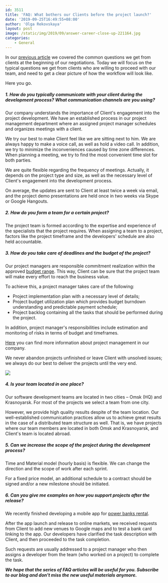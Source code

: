 ```yaml
---
id: 3511
title: 'FAQ: What bothers our Clients before the project launch?'
date: '2019-09-25T16:49:55+08:00'
author: 'Olga Rekovskaya'
layout: post
image: /static/img/2019/09/answer-career-close-up-221164.jpg
categories:
    - General
---
```


In our [previous article](https://issart.com/blog/faq-what-our-clients-want-to-know-before-signing-a-contract/) we covered the common questions we get from clients at the beginning of our negotiations. Today we will focus on the typical questions we get from clients who are willing to proceed with our team, and need to get a clear picture of how the workflow will look like.

Here you go.

##### 1. How do you typically communicate with your client during the development process? What communication channels are you using?

Our company understands the importance of Client's engagement into the project development. We have an established process in our project management department where an assigned project manager schedules and organizes meetings with a client.

We try our best to make Client feel like we are sitting next to him. We are always happy to make a voice call, as well as hold a video call. In addition, we try to minimize the inconveniences caused by time zone differences. When planning a meeting, we try to find the most convenient time slot for both parties.

We are quite flexible regarding the frequency of meetings. Actually, it depends on the project type and size, as well as the necessary level of Client's engagement into the development process.

On average, the updates are sent to Client at least twice a week via email, and the project demo presentations are held once in two weeks via Skype or Google Hangouts.

##### 2. How do you form a team for a certain project?

The project team is formed according to the expertise and experience of the specialists that the project requires. When assigning a team to a project, factors like the project timeframe and the developers' schedule are also held accountable.

##### 3. How do you take care of deadlines and the budget of the project?

Our project managers are responsible commitment realization within the approved [budget range](https://issart.com/blog/managing-the-software-development-budget/). This way, Client can be sure that the project team will make every effort to reach the business value.

To achieve this, a project manager takes care of the following:

- Project implementation plan with a necessary level of details;
- Project budget utilization plan which provides budget burndown understanding and predictable payment schedule;
- Project backlog containing all the tasks that should be performed during the project.

In addition, project manager's responsibilities include estimation and monitoring of risks in terms of budget and timeframes.

[Here](https://issart.com/how-we-do/project-management/) you can find more information about project management in our company.

We never abandon projects unfinished or leave Client with unsolved issues; we always do our best to deliver the projects until the very end.

![](https://issart.com/blog/wp-content/uploads/2019/09/adults-agenda-brainstorming-1451449.jpg)

##### 4. Is your team located in one place?

Our software development teams are located in two cities – Omsk (HQ) and Krasnoyarsk. For most of the projects we select a team from one city.

However, we provide high quality results despite of the team location. Our well-established communication practices allow us to achieve great results in the case of a distributed team structure as well. That is, we have projects where our team members are located in both Omsk and Krasnoyarsk, and Client's team is located abroad.

##### 5. Can we increase the scope of the project during the development process?

Time and Material model (hourly basis) is flexible. We can change the direction and the scope of work after each sprint.

For a fixed price model, an additional schedule to a contract should be signed and/or a new milestone should be initiated.

##### 6. Can you give me examples on how you support projects after the release?

We recently finished developing a mobile app for [power banks rental](https://play.google.com/store/apps/details?id=org.jetbrains.kotlin.mpp_app_android).

After the app launch and release to online markets, we received requests from Client to add new venues to Google maps and to test a bank card linking to the app. Our developers have clarified the task description with Client, and then proceeded to the task completion.

Such requests are usually addressed to a project manager who then assigns a developer from the team (who worked on a project) to complete the task.

***We hope that the series of FAQ articles will be useful for you. Subscribe to our blog and don't miss the new useful materials anymore.***